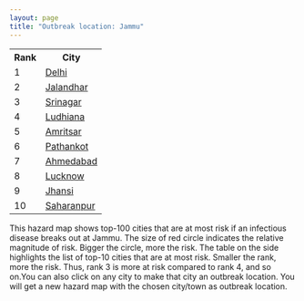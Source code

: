 ```yaml
---
layout: page
title: "Outbreak location: Jammu"
---
```

<div class="flex-container">
<div class="flex-item-left" id="mapid">
<script src="https://buda-magenta.github.io/hazard_map/load_map.js"></script>

<script>
var marker_outbreak = L.marker([32.718561, 74.858092],{"autoPan": true}).addTo(map); marker_outbreak.bindTooltip("Jammu").openTooltip();

var circle_1 = L.circle([28.651718, 77.221939], {"pane": "markerPane", "color": "red", "fill": true, "fillOpacity": 0.2, "fillRule": "evenodd", "lineCap": "round", "lineJoin": "round", "opacity": 1.0, "radius": 107248, "stroke": true, "weight": 3}).addTo(map);
circle_1.bindTooltip("Delhi<br>rank: 1<br>hazard index: 0.107248")
circle_1.bindPopup('<a href="https://buda-magenta.github.io/hazard_map/Delhi">Delhi</a>')

var circle_2 = L.circle([31.292011, 75.568058], {"pane": "markerPane", "color": "red", "fill": true, "fillOpacity": 0.2, "fillRule": "evenodd", "lineCap": "round", "lineJoin": "round", "opacity": 1.0, "radius": 34776, "stroke": true, "weight": 3}).addTo(map);
circle_2.bindTooltip("Jalandhar<br>rank: 2<br>hazard index: 0.034776")
circle_2.bindPopup('<a href="https://buda-magenta.github.io/hazard_map/Jalandhar">Jalandhar</a>')

var circle_3 = L.circle([34.074744, 74.820444], {"pane": "markerPane", "color": "red", "fill": true, "fillOpacity": 0.2, "fillRule": "evenodd", "lineCap": "round", "lineJoin": "round", "opacity": 1.0, "radius": 34294, "stroke": true, "weight": 3}).addTo(map);
circle_3.bindTooltip("Srinagar<br>rank: 3<br>hazard index: 0.034295")
circle_3.bindPopup('<a href="https://buda-magenta.github.io/hazard_map/Srinagar">Srinagar</a>')

var circle_4 = L.circle([30.909016, 75.851601], {"pane": "markerPane", "color": "red", "fill": true, "fillOpacity": 0.2, "fillRule": "evenodd", "lineCap": "round", "lineJoin": "round", "opacity": 1.0, "radius": 30498, "stroke": true, "weight": 3}).addTo(map);
circle_4.bindTooltip("Ludhiana<br>rank: 4<br>hazard index: 0.030499")
circle_4.bindPopup('<a href="https://buda-magenta.github.io/hazard_map/Ludhiana">Ludhiana</a>')

var circle_5 = L.circle([31.634308, 74.873679], {"pane": "markerPane", "color": "red", "fill": true, "fillOpacity": 0.2, "fillRule": "evenodd", "lineCap": "round", "lineJoin": "round", "opacity": 1.0, "radius": 25561, "stroke": true, "weight": 3}).addTo(map);
circle_5.bindTooltip("Amritsar<br>rank: 5<br>hazard index: 0.025561")
circle_5.bindPopup('<a href="https://buda-magenta.github.io/hazard_map/Amritsar">Amritsar</a>')

var circle_6 = L.circle([32.301710, 75.658642], {"pane": "markerPane", "color": "red", "fill": true, "fillOpacity": 0.2, "fillRule": "evenodd", "lineCap": "round", "lineJoin": "round", "opacity": 1.0, "radius": 15220, "stroke": true, "weight": 3}).addTo(map);
circle_6.bindTooltip("Pathankot<br>rank: 6<br>hazard index: 0.015221")
circle_6.bindPopup('<a href="https://buda-magenta.github.io/hazard_map/Pathankot">Pathankot</a>')

var circle_7 = L.circle([23.021624, 72.579707], {"pane": "markerPane", "color": "red", "fill": true, "fillOpacity": 0.2, "fillRule": "evenodd", "lineCap": "round", "lineJoin": "round", "opacity": 1.0, "radius": 10831, "stroke": true, "weight": 3}).addTo(map);
circle_7.bindTooltip("Ahmedabad<br>rank: 7<br>hazard index: 0.010832")
circle_7.bindPopup('<a href="https://buda-magenta.github.io/hazard_map/Ahmedabad">Ahmedabad</a>')

var circle_8 = L.circle([26.838100, 80.934600], {"pane": "markerPane", "color": "red", "fill": true, "fillOpacity": 0.2, "fillRule": "evenodd", "lineCap": "round", "lineJoin": "round", "opacity": 1.0, "radius": 9696, "stroke": true, "weight": 3}).addTo(map);
circle_8.bindTooltip("Lucknow<br>rank: 8<br>hazard index: 0.009696")
circle_8.bindPopup('<a href="https://buda-magenta.github.io/hazard_map/Lucknow">Lucknow</a>')

var circle_9 = L.circle([25.531031, 78.652689], {"pane": "markerPane", "color": "red", "fill": true, "fillOpacity": 0.2, "fillRule": "evenodd", "lineCap": "round", "lineJoin": "round", "opacity": 1.0, "radius": 7533, "stroke": true, "weight": 3}).addTo(map);
circle_9.bindTooltip("Jhansi<br>rank: 9<br>hazard index: 0.007534")
circle_9.bindPopup('<a href="https://buda-magenta.github.io/hazard_map/Jhansi">Jhansi</a>')

var circle_10 = L.circle([29.988077, 77.508130], {"pane": "markerPane", "color": "red", "fill": true, "fillOpacity": 0.2, "fillRule": "evenodd", "lineCap": "round", "lineJoin": "round", "opacity": 1.0, "radius": 6601, "stroke": true, "weight": 3}).addTo(map);
circle_10.bindTooltip("Saharanpur<br>rank: 10<br>hazard index: 0.006601")
circle_10.bindPopup('<a href="https://buda-magenta.github.io/hazard_map/Saharanpur">Saharanpur</a>')

var circle_11 = L.circle([19.075990, 72.877393], {"pane": "markerPane", "color": "red", "fill": true, "fillOpacity": 0.2, "fillRule": "evenodd", "lineCap": "round", "lineJoin": "round", "opacity": 1.0, "radius": 5399, "stroke": true, "weight": 3}).addTo(map);
circle_11.bindTooltip("Mumbai<br>rank: 11<br>hazard index: 0.005399")
circle_11.bindPopup('<a href="https://buda-magenta.github.io/hazard_map/Mumbai">Mumbai</a>')

var circle_12 = L.circle([26.296772, 73.035143], {"pane": "markerPane", "color": "red", "fill": true, "fillOpacity": 0.2, "fillRule": "evenodd", "lineCap": "round", "lineJoin": "round", "opacity": 1.0, "radius": 4578, "stroke": true, "weight": 3}).addTo(map);
circle_12.bindTooltip("Jodhpur<br>rank: 12<br>hazard index: 0.004579")
circle_12.bindPopup('<a href="https://buda-magenta.github.io/hazard_map/Jodhpur">Jodhpur</a>')

var circle_13 = L.circle([22.541418, 88.357691], {"pane": "markerPane", "color": "red", "fill": true, "fillOpacity": 0.2, "fillRule": "evenodd", "lineCap": "round", "lineJoin": "round", "opacity": 1.0, "radius": 4468, "stroke": true, "weight": 3}).addTo(map);
circle_13.bindTooltip("Kolkata<br>rank: 13<br>hazard index: 0.004469")
circle_13.bindPopup('<a href="https://buda-magenta.github.io/hazard_map/Kolkata">Kolkata</a>')

var circle_14 = L.circle([26.460914, 80.321759], {"pane": "markerPane", "color": "red", "fill": true, "fillOpacity": 0.2, "fillRule": "evenodd", "lineCap": "round", "lineJoin": "round", "opacity": 1.0, "radius": 3927, "stroke": true, "weight": 3}).addTo(map);
circle_14.bindTooltip("Kanpur<br>rank: 14<br>hazard index: 0.003927")
circle_14.bindPopup('<a href="https://buda-magenta.github.io/hazard_map/Kanpur">Kanpur</a>')

var circle_15 = L.circle([28.863842, 78.805778], {"pane": "markerPane", "color": "red", "fill": true, "fillOpacity": 0.2, "fillRule": "evenodd", "lineCap": "round", "lineJoin": "round", "opacity": 1.0, "radius": 3607, "stroke": true, "weight": 3}).addTo(map);
circle_15.bindTooltip("Moradabad<br>rank: 15<br>hazard index: 0.003608")
circle_15.bindPopup('<a href="https://buda-magenta.github.io/hazard_map/Moradabad">Moradabad</a>')

var circle_16 = L.circle([31.608574, 75.846442], {"pane": "markerPane", "color": "red", "fill": true, "fillOpacity": 0.2, "fillRule": "evenodd", "lineCap": "round", "lineJoin": "round", "opacity": 1.0, "radius": 3414, "stroke": true, "weight": 3}).addTo(map);
circle_16.bindTooltip("Hoshiarpur<br>rank: 16<br>hazard index: 0.003415")
circle_16.bindPopup('<a href="https://buda-magenta.github.io/hazard_map/Hoshiarpur">Hoshiarpur</a>')

var circle_17 = L.circle([28.015929, 73.317137], {"pane": "markerPane", "color": "red", "fill": true, "fillOpacity": 0.2, "fillRule": "evenodd", "lineCap": "round", "lineJoin": "round", "opacity": 1.0, "radius": 2697, "stroke": true, "weight": 3}).addTo(map);
circle_17.bindTooltip("Bikaner<br>rank: 17<br>hazard index: 0.002698")
circle_17.bindPopup('<a href="https://buda-magenta.github.io/hazard_map/Bikaner">Bikaner</a>')

var circle_18 = L.circle([25.335649, 83.007629], {"pane": "markerPane", "color": "red", "fill": true, "fillOpacity": 0.2, "fillRule": "evenodd", "lineCap": "round", "lineJoin": "round", "opacity": 1.0, "radius": 2672, "stroke": true, "weight": 3}).addTo(map);
circle_18.bindTooltip("Varanasi<br>rank: 18<br>hazard index: 0.002673")
circle_18.bindPopup('<a href="https://buda-magenta.github.io/hazard_map/Varanasi">Varanasi</a>')

var circle_19 = L.circle([26.915458, 75.818982], {"pane": "markerPane", "color": "red", "fill": true, "fillOpacity": 0.2, "fillRule": "evenodd", "lineCap": "round", "lineJoin": "round", "opacity": 1.0, "radius": 2566, "stroke": true, "weight": 3}).addTo(map);
circle_19.bindTooltip("Jaipur<br>rank: 19<br>hazard index: 0.002566")
circle_19.bindPopup('<a href="https://buda-magenta.github.io/hazard_map/Jaipur">Jaipur</a>')

var circle_20 = L.circle([28.457876, 79.405571], {"pane": "markerPane", "color": "red", "fill": true, "fillOpacity": 0.2, "fillRule": "evenodd", "lineCap": "round", "lineJoin": "round", "opacity": 1.0, "radius": 2286, "stroke": true, "weight": 3}).addTo(map);
circle_20.bindTooltip("Bareilly<br>rank: 20<br>hazard index: 0.002286")
circle_20.bindPopup('<a href="https://buda-magenta.github.io/hazard_map/Bareilly">Bareilly</a>')

var circle_21 = L.circle([31.819302, 75.199994], {"pane": "markerPane", "color": "red", "fill": true, "fillOpacity": 0.2, "fillRule": "evenodd", "lineCap": "round", "lineJoin": "round", "opacity": 1.0, "radius": 2169, "stroke": true, "weight": 3}).addTo(map);
circle_21.bindTooltip("Batala<br>rank: 21<br>hazard index: 0.002169")
circle_21.bindPopup('<a href="https://buda-magenta.github.io/hazard_map/Batala">Batala</a>')

var circle_22 = L.circle([30.179115, 75.047102], {"pane": "markerPane", "color": "red", "fill": true, "fillOpacity": 0.2, "fillRule": "evenodd", "lineCap": "round", "lineJoin": "round", "opacity": 1.0, "radius": 2146, "stroke": true, "weight": 3}).addTo(map);
circle_22.bindTooltip("Bathinda<br>rank: 22<br>hazard index: 0.002146")
circle_22.bindPopup('<a href="https://buda-magenta.github.io/hazard_map/Bathinda">Bathinda</a>')

var circle_23 = L.circle([27.175255, 78.009816], {"pane": "markerPane", "color": "red", "fill": true, "fillOpacity": 0.2, "fillRule": "evenodd", "lineCap": "round", "lineJoin": "round", "opacity": 1.0, "radius": 1891, "stroke": true, "weight": 3}).addTo(map);
circle_23.bindTooltip("Agra<br>rank: 23<br>hazard index: 0.001891")
circle_23.bindPopup('<a href="https://buda-magenta.github.io/hazard_map/Agra">Agra</a>')

var circle_24 = L.circle([23.258486, 77.401989], {"pane": "markerPane", "color": "red", "fill": true, "fillOpacity": 0.2, "fillRule": "evenodd", "lineCap": "round", "lineJoin": "round", "opacity": 1.0, "radius": 1851, "stroke": true, "weight": 3}).addTo(map);
circle_24.bindTooltip("Bhopal<br>rank: 24<br>hazard index: 0.001852")
circle_24.bindPopup('<a href="https://buda-magenta.github.io/hazard_map/Bhopal">Bhopal</a>')

var circle_25 = L.circle([29.000653, 77.768229], {"pane": "markerPane", "color": "red", "fill": true, "fillOpacity": 0.2, "fillRule": "evenodd", "lineCap": "round", "lineJoin": "round", "opacity": 1.0, "radius": 1726, "stroke": true, "weight": 3}).addTo(map);
circle_25.bindTooltip("Meerut<br>rank: 25<br>hazard index: 0.001727")
circle_25.bindPopup('<a href="https://buda-magenta.github.io/hazard_map/Meerut">Meerut</a>')

var circle_26 = L.circle([28.402979, 77.310384], {"pane": "markerPane", "color": "red", "fill": true, "fillOpacity": 0.2, "fillRule": "evenodd", "lineCap": "round", "lineJoin": "round", "opacity": 1.0, "radius": 1671, "stroke": true, "weight": 3}).addTo(map);
circle_26.bindTooltip("Faridabad<br>rank: 26<br>hazard index: 0.001671")
circle_26.bindPopup('<a href="https://buda-magenta.github.io/hazard_map/Faridabad">Faridabad</a>')

var circle_27 = L.circle([30.384367, 76.770421], {"pane": "markerPane", "color": "red", "fill": true, "fillOpacity": 0.2, "fillRule": "evenodd", "lineCap": "round", "lineJoin": "round", "opacity": 1.0, "radius": 1554, "stroke": true, "weight": 3}).addTo(map);
circle_27.bindTooltip("Ambala<br>rank: 27<br>hazard index: 0.001554")
circle_27.bindPopup('<a href="https://buda-magenta.github.io/hazard_map/Ambala">Ambala</a>')

var circle_28 = L.circle([28.428262, 77.002700], {"pane": "markerPane", "color": "red", "fill": true, "fillOpacity": 0.2, "fillRule": "evenodd", "lineCap": "round", "lineJoin": "round", "opacity": 1.0, "radius": 1516, "stroke": true, "weight": 3}).addTo(map);
circle_28.bindTooltip("Gurgaon<br>rank: 28<br>hazard index: 0.001516")
circle_28.bindPopup('<a href="https://buda-magenta.github.io/hazard_map/Gurgaon">Gurgaon</a>')

var circle_29 = L.circle([31.385241, 75.305523], {"pane": "markerPane", "color": "red", "fill": true, "fillOpacity": 0.2, "fillRule": "evenodd", "lineCap": "round", "lineJoin": "round", "opacity": 1.0, "radius": 1331, "stroke": true, "weight": 3}).addTo(map);
circle_29.bindTooltip("Kapurthala<br>rank: 29<br>hazard index: 0.001331")
circle_29.bindPopup('<a href="https://buda-magenta.github.io/hazard_map/Kapurthala">Kapurthala</a>')

var circle_30 = L.circle([26.203725, 78.157363], {"pane": "markerPane", "color": "red", "fill": true, "fillOpacity": 0.2, "fillRule": "evenodd", "lineCap": "round", "lineJoin": "round", "opacity": 1.0, "radius": 1265, "stroke": true, "weight": 3}).addTo(map);
circle_30.bindTooltip("Gwalior<br>rank: 30<br>hazard index: 0.001265")
circle_30.bindPopup('<a href="https://buda-magenta.github.io/hazard_map/Gwalior">Gwalior</a>')

var circle_31 = L.circle([18.521428, 73.854454], {"pane": "markerPane", "color": "red", "fill": true, "fillOpacity": 0.2, "fillRule": "evenodd", "lineCap": "round", "lineJoin": "round", "opacity": 1.0, "radius": 1260, "stroke": true, "weight": 3}).addTo(map);
circle_31.bindTooltip("Pune<br>rank: 31<br>hazard index: 0.001260")
circle_31.bindPopup('<a href="https://buda-magenta.github.io/hazard_map/Pune">Pune</a>')

var circle_32 = L.circle([25.438130, 81.833800], {"pane": "markerPane", "color": "red", "fill": true, "fillOpacity": 0.2, "fillRule": "evenodd", "lineCap": "round", "lineJoin": "round", "opacity": 1.0, "radius": 1254, "stroke": true, "weight": 3}).addTo(map);
circle_32.bindTooltip("Allahabad<br>rank: 32<br>hazard index: 0.001255")
circle_32.bindPopup('<a href="https://buda-magenta.github.io/hazard_map/Allahabad">Allahabad</a>')

var circle_33 = L.circle([30.733442, 76.779714], {"pane": "markerPane", "color": "red", "fill": true, "fillOpacity": 0.2, "fillRule": "evenodd", "lineCap": "round", "lineJoin": "round", "opacity": 1.0, "radius": 1128, "stroke": true, "weight": 3}).addTo(map);
circle_33.bindTooltip("Chandigarh<br>rank: 33<br>hazard index: 0.001128")
circle_33.bindPopup('<a href="https://buda-magenta.github.io/hazard_map/Chandigarh">Chandigarh</a>')

var circle_34 = L.circle([28.901090, 76.580193], {"pane": "markerPane", "color": "red", "fill": true, "fillOpacity": 0.2, "fillRule": "evenodd", "lineCap": "round", "lineJoin": "round", "opacity": 1.0, "radius": 1103, "stroke": true, "weight": 3}).addTo(map);
circle_34.bindTooltip("Rohtak<br>rank: 34<br>hazard index: 0.001104")
circle_34.bindPopup('<a href="https://buda-magenta.github.io/hazard_map/Rohtak">Rohtak</a>')

var circle_35 = L.circle([29.391275, 76.977167], {"pane": "markerPane", "color": "red", "fill": true, "fillOpacity": 0.2, "fillRule": "evenodd", "lineCap": "round", "lineJoin": "round", "opacity": 1.0, "radius": 1078, "stroke": true, "weight": 3}).addTo(map);
circle_35.bindTooltip("Panipat<br>rank: 35<br>hazard index: 0.001078")
circle_35.bindPopup('<a href="https://buda-magenta.github.io/hazard_map/Panipat">Panipat</a>')

var circle_36 = L.circle([27.876990, 78.137290], {"pane": "markerPane", "color": "red", "fill": true, "fillOpacity": 0.2, "fillRule": "evenodd", "lineCap": "round", "lineJoin": "round", "opacity": 1.0, "radius": 980, "stroke": true, "weight": 3}).addTo(map);
circle_36.bindTooltip("Aligarh<br>rank: 36<br>hazard index: 0.000980")
circle_36.bindPopup('<a href="https://buda-magenta.github.io/hazard_map/Aligarh">Aligarh</a>')

var circle_37 = L.circle([12.979120, 77.591300], {"pane": "markerPane", "color": "red", "fill": true, "fillOpacity": 0.2, "fillRule": "evenodd", "lineCap": "round", "lineJoin": "round", "opacity": 1.0, "radius": 968, "stroke": true, "weight": 3}).addTo(map);
circle_37.bindTooltip("Bangalore<br>rank: 37<br>hazard index: 0.000969")
circle_37.bindPopup('<a href="https://buda-magenta.github.io/hazard_map/Bangalore">Bangalore</a>')

var circle_38 = L.circle([21.170200, 72.831100], {"pane": "markerPane", "color": "red", "fill": true, "fillOpacity": 0.2, "fillRule": "evenodd", "lineCap": "round", "lineJoin": "round", "opacity": 1.0, "radius": 914, "stroke": true, "weight": 3}).addTo(map);
circle_38.bindTooltip("Surat<br>rank: 38<br>hazard index: 0.000915")
circle_38.bindPopup('<a href="https://buda-magenta.github.io/hazard_map/Surat">Surat</a>')

var circle_39 = L.circle([29.938447, 78.145298], {"pane": "markerPane", "color": "red", "fill": true, "fillOpacity": 0.2, "fillRule": "evenodd", "lineCap": "round", "lineJoin": "round", "opacity": 1.0, "radius": 903, "stroke": true, "weight": 3}).addTo(map);
circle_39.bindTooltip("Haridwar<br>rank: 39<br>hazard index: 0.000904")
circle_39.bindPopup('<a href="https://buda-magenta.github.io/hazard_map/Haridwar">Haridwar</a>')

var circle_40 = L.circle([22.720362, 75.868200], {"pane": "markerPane", "color": "red", "fill": true, "fillOpacity": 0.2, "fillRule": "evenodd", "lineCap": "round", "lineJoin": "round", "opacity": 1.0, "radius": 889, "stroke": true, "weight": 3}).addTo(map);
circle_40.bindTooltip("Indore<br>rank: 40<br>hazard index: 0.000890")
circle_40.bindPopup('<a href="https://buda-magenta.github.io/hazard_map/Indore">Indore</a>')

var circle_41 = L.circle([25.609324, 85.123525], {"pane": "markerPane", "color": "red", "fill": true, "fillOpacity": 0.2, "fillRule": "evenodd", "lineCap": "round", "lineJoin": "round", "opacity": 1.0, "radius": 888, "stroke": true, "weight": 3}).addTo(map);
circle_41.bindTooltip("Patna<br>rank: 41<br>hazard index: 0.000888")
circle_41.bindPopup('<a href="https://buda-magenta.github.io/hazard_map/Patna">Patna</a>')

var circle_42 = L.circle([23.795281, 86.430964], {"pane": "markerPane", "color": "red", "fill": true, "fillOpacity": 0.2, "fillRule": "evenodd", "lineCap": "round", "lineJoin": "round", "opacity": 1.0, "radius": 887, "stroke": true, "weight": 3}).addTo(map);
circle_42.bindTooltip("Dhanbad<br>rank: 42<br>hazard index: 0.000888")
circle_42.bindPopup('<a href="https://buda-magenta.github.io/hazard_map/Dhanbad">Dhanbad</a>')

var circle_43 = L.circle([27.912633, 79.746563], {"pane": "markerPane", "color": "red", "fill": true, "fillOpacity": 0.2, "fillRule": "evenodd", "lineCap": "round", "lineJoin": "round", "opacity": 1.0, "radius": 856, "stroke": true, "weight": 3}).addTo(map);
circle_43.bindTooltip("Shahjahanpur<br>rank: 43<br>hazard index: 0.000856")
circle_43.bindPopup('<a href="https://buda-magenta.github.io/hazard_map/Shahjahanpur">Shahjahanpur</a>')

var circle_44 = L.circle([30.211200, 77.286390], {"pane": "markerPane", "color": "red", "fill": true, "fillOpacity": 0.2, "fillRule": "evenodd", "lineCap": "round", "lineJoin": "round", "opacity": 1.0, "radius": 815, "stroke": true, "weight": 3}).addTo(map);
circle_44.bindTooltip("Yamunanagar<br>rank: 44<br>hazard index: 0.000816")
circle_44.bindPopup('<a href="https://buda-magenta.github.io/hazard_map/Yamunanagar">Yamunanagar</a>')

var circle_45 = L.circle([30.885100, 74.660141], {"pane": "markerPane", "color": "red", "fill": true, "fillOpacity": 0.2, "fillRule": "evenodd", "lineCap": "round", "lineJoin": "round", "opacity": 1.0, "radius": 796, "stroke": true, "weight": 3}).addTo(map);
circle_45.bindTooltip("Firozpur<br>rank: 45<br>hazard index: 0.000797")
circle_45.bindPopup('<a href="https://buda-magenta.github.io/hazard_map/Firozpur">Firozpur</a>')

var circle_46 = L.circle([30.783987, 75.160574], {"pane": "markerPane", "color": "red", "fill": true, "fillOpacity": 0.2, "fillRule": "evenodd", "lineCap": "round", "lineJoin": "round", "opacity": 1.0, "radius": 786, "stroke": true, "weight": 3}).addTo(map);
circle_46.bindTooltip("Moga<br>rank: 46<br>hazard index: 0.000786")
circle_46.bindPopup('<a href="https://buda-magenta.github.io/hazard_map/Moga">Moga</a>')

var circle_47 = L.circle([29.680327, 76.989625], {"pane": "markerPane", "color": "red", "fill": true, "fillOpacity": 0.2, "fillRule": "evenodd", "lineCap": "round", "lineJoin": "round", "opacity": 1.0, "radius": 747, "stroke": true, "weight": 3}).addTo(map);
circle_47.bindTooltip("Karnal<br>rank: 47<br>hazard index: 0.000747")
circle_47.bindPopup('<a href="https://buda-magenta.github.io/hazard_map/Karnal">Karnal</a>')

var circle_48 = L.circle([21.149813, 79.082056], {"pane": "markerPane", "color": "red", "fill": true, "fillOpacity": 0.2, "fillRule": "evenodd", "lineCap": "round", "lineJoin": "round", "opacity": 1.0, "radius": 739, "stroke": true, "weight": 3}).addTo(map);
circle_48.bindTooltip("Nagpur<br>rank: 48<br>hazard index: 0.000740")
circle_48.bindPopup('<a href="https://buda-magenta.github.io/hazard_map/Nagpur">Nagpur</a>')

var circle_49 = L.circle([17.388786, 78.461065], {"pane": "markerPane", "color": "red", "fill": true, "fillOpacity": 0.2, "fillRule": "evenodd", "lineCap": "round", "lineJoin": "round", "opacity": 1.0, "radius": 718, "stroke": true, "weight": 3}).addTo(map);
circle_49.bindTooltip("Hyderabad<br>rank: 49<br>hazard index: 0.000719")
circle_49.bindPopup('<a href="https://buda-magenta.github.io/hazard_map/Hyderabad">Hyderabad</a>')

var circle_50 = L.circle([26.671329, 83.364583], {"pane": "markerPane", "color": "red", "fill": true, "fillOpacity": 0.2, "fillRule": "evenodd", "lineCap": "round", "lineJoin": "round", "opacity": 1.0, "radius": 697, "stroke": true, "weight": 3}).addTo(map);
circle_50.bindTooltip("Gorakhpur<br>rank: 50<br>hazard index: 0.000697")
circle_50.bindPopup('<a href="https://buda-magenta.github.io/hazard_map/Gorakhpur">Gorakhpur</a>')

var circle_51 = L.circle([13.083694, 80.270186], {"pane": "markerPane", "color": "red", "fill": true, "fillOpacity": 0.2, "fillRule": "evenodd", "lineCap": "round", "lineJoin": "round", "opacity": 1.0, "radius": 679, "stroke": true, "weight": 3}).addTo(map);
circle_51.bindTooltip("Chennai<br>rank: 51<br>hazard index: 0.000680")
circle_51.bindPopup('<a href="https://buda-magenta.github.io/hazard_map/Chennai">Chennai</a>')

var circle_52 = L.circle([25.196826, 76.000893], {"pane": "markerPane", "color": "red", "fill": true, "fillOpacity": 0.2, "fillRule": "evenodd", "lineCap": "round", "lineJoin": "round", "opacity": 1.0, "radius": 667, "stroke": true, "weight": 3}).addTo(map);
circle_52.bindTooltip("Kota<br>rank: 52<br>hazard index: 0.000668")
circle_52.bindPopup('<a href="https://buda-magenta.github.io/hazard_map/Kota">Kota</a>')

var circle_53 = L.circle([29.367200, 74.298364], {"pane": "markerPane", "color": "red", "fill": true, "fillOpacity": 0.2, "fillRule": "evenodd", "lineCap": "round", "lineJoin": "round", "opacity": 1.0, "radius": 659, "stroke": true, "weight": 3}).addTo(map);
circle_53.bindTooltip("Hanumangarh<br>rank: 53<br>hazard index: 0.000659")
circle_53.bindPopup('<a href="https://buda-magenta.github.io/hazard_map/Hanumangarh">Hanumangarh</a>')

var circle_54 = L.circle([29.003314, 77.016732], {"pane": "markerPane", "color": "red", "fill": true, "fillOpacity": 0.2, "fillRule": "evenodd", "lineCap": "round", "lineJoin": "round", "opacity": 1.0, "radius": 616, "stroke": true, "weight": 3}).addTo(map);
circle_54.bindTooltip("Sonipat<br>rank: 54<br>hazard index: 0.000616")
circle_54.bindPopup('<a href="https://buda-magenta.github.io/hazard_map/Sonipat">Sonipat</a>')

var circle_55 = L.circle([28.733400, 77.298600], {"pane": "markerPane", "color": "red", "fill": true, "fillOpacity": 0.2, "fillRule": "evenodd", "lineCap": "round", "lineJoin": "round", "opacity": 1.0, "radius": 612, "stroke": true, "weight": 3}).addTo(map);
circle_55.bindTooltip("Loni<br>rank: 55<br>hazard index: 0.000612")
circle_55.bindPopup('<a href="https://buda-magenta.github.io/hazard_map/Loni">Loni</a>')

var circle_56 = L.circle([29.869350, 77.890212], {"pane": "markerPane", "color": "red", "fill": true, "fillOpacity": 0.2, "fillRule": "evenodd", "lineCap": "round", "lineJoin": "round", "opacity": 1.0, "radius": 569, "stroke": true, "weight": 3}).addTo(map);
circle_56.bindTooltip("Roorkee<br>rank: 56<br>hazard index: 0.000569")
circle_56.bindPopup('<a href="https://buda-magenta.github.io/hazard_map/Roorkee">Roorkee</a>')

var circle_57 = L.circle([27.633333, 77.583333], {"pane": "markerPane", "color": "red", "fill": true, "fillOpacity": 0.2, "fillRule": "evenodd", "lineCap": "round", "lineJoin": "round", "opacity": 1.0, "radius": 560, "stroke": true, "weight": 3}).addTo(map);
circle_57.bindTooltip("Mathura<br>rank: 57<br>hazard index: 0.000560")
circle_57.bindPopup('<a href="https://buda-magenta.github.io/hazard_map/Mathura">Mathura</a>')

var circle_58 = L.circle([23.687130, 86.974659], {"pane": "markerPane", "color": "red", "fill": true, "fillOpacity": 0.2, "fillRule": "evenodd", "lineCap": "round", "lineJoin": "round", "opacity": 1.0, "radius": 557, "stroke": true, "weight": 3}).addTo(map);
circle_58.bindTooltip("Asansol<br>rank: 58<br>hazard index: 0.000557")
circle_58.bindPopup('<a href="https://buda-magenta.github.io/hazard_map/Asansol">Asansol</a>')

var circle_59 = L.circle([29.448006, 77.740685], {"pane": "markerPane", "color": "red", "fill": true, "fillOpacity": 0.2, "fillRule": "evenodd", "lineCap": "round", "lineJoin": "round", "opacity": 1.0, "radius": 517, "stroke": true, "weight": 3}).addTo(map);
circle_59.bindTooltip("Muzaffarnagar<br>rank: 59<br>hazard index: 0.000518")
circle_59.bindPopup('<a href="https://buda-magenta.github.io/hazard_map/Muzaffarnagar">Muzaffarnagar</a>')

var circle_60 = L.circle([28.660965, 76.834676], {"pane": "markerPane", "color": "red", "fill": true, "fillOpacity": 0.2, "fillRule": "evenodd", "lineCap": "round", "lineJoin": "round", "opacity": 1.0, "radius": 486, "stroke": true, "weight": 3}).addTo(map);
circle_60.bindTooltip("Bahadurgarh<br>rank: 60<br>hazard index: 0.000486")
circle_60.bindPopup('<a href="https://buda-magenta.github.io/hazard_map/Bahadurgarh">Bahadurgarh</a>')

var circle_61 = L.circle([22.297314, 73.194257], {"pane": "markerPane", "color": "red", "fill": true, "fillOpacity": 0.2, "fillRule": "evenodd", "lineCap": "round", "lineJoin": "round", "opacity": 1.0, "radius": 431, "stroke": true, "weight": 3}).addTo(map);
circle_61.bindTooltip("Vadodara<br>rank: 61<br>hazard index: 0.000431")
circle_61.bindPopup('<a href="https://buda-magenta.github.io/hazard_map/Vadodara">Vadodara</a>')

var circle_62 = L.circle([27.060786, 74.176675], {"pane": "markerPane", "color": "red", "fill": true, "fillOpacity": 0.2, "fillRule": "evenodd", "lineCap": "round", "lineJoin": "round", "opacity": 1.0, "radius": 419, "stroke": true, "weight": 3}).addTo(map);
circle_62.bindTooltip("Nagaur<br>rank: 62<br>hazard index: 0.000419")
circle_62.bindPopup('<a href="https://buda-magenta.github.io/hazard_map/Nagaur">Nagaur</a>')

var circle_63 = L.circle([22.305199, 70.802834], {"pane": "markerPane", "color": "red", "fill": true, "fillOpacity": 0.2, "fillRule": "evenodd", "lineCap": "round", "lineJoin": "round", "opacity": 1.0, "radius": 415, "stroke": true, "weight": 3}).addTo(map);
circle_63.bindTooltip("Rajkot<br>rank: 63<br>hazard index: 0.000416")
circle_63.bindPopup('<a href="https://buda-magenta.github.io/hazard_map/Rajkot">Rajkot</a>')

var circle_64 = L.circle([28.753900, 77.399900], {"pane": "markerPane", "color": "red", "fill": true, "fillOpacity": 0.2, "fillRule": "evenodd", "lineCap": "round", "lineJoin": "round", "opacity": 1.0, "radius": 411, "stroke": true, "weight": 3}).addTo(map);
circle_64.bindTooltip("Khora<br>rank: 64<br>hazard index: 0.000412")
circle_64.bindPopup('<a href="https://buda-magenta.github.io/hazard_map/Khora">Khora</a>')

var circle_65 = L.circle([23.535048, 87.338043], {"pane": "markerPane", "color": "red", "fill": true, "fillOpacity": 0.2, "fillRule": "evenodd", "lineCap": "round", "lineJoin": "round", "opacity": 1.0, "radius": 385, "stroke": true, "weight": 3}).addTo(map);
circle_65.bindTooltip("Durgapur<br>rank: 65<br>hazard index: 0.000386")
circle_65.bindPopup('<a href="https://buda-magenta.github.io/hazard_map/Durgapur">Durgapur</a>')

var circle_66 = L.circle([25.795593, 82.488341], {"pane": "markerPane", "color": "red", "fill": true, "fillOpacity": 0.2, "fillRule": "evenodd", "lineCap": "round", "lineJoin": "round", "opacity": 1.0, "radius": 362, "stroke": true, "weight": 3}).addTo(map);
circle_66.bindTooltip("Jaunpur<br>rank: 66<br>hazard index: 0.000363")
circle_66.bindPopup('<a href="https://buda-magenta.github.io/hazard_map/Jaunpur">Jaunpur</a>')

var circle_67 = L.circle([24.796436, 85.007956], {"pane": "markerPane", "color": "red", "fill": true, "fillOpacity": 0.2, "fillRule": "evenodd", "lineCap": "round", "lineJoin": "round", "opacity": 1.0, "radius": 354, "stroke": true, "weight": 3}).addTo(map);
circle_67.bindTooltip("Gaya<br>rank: 67<br>hazard index: 0.000354")
circle_67.bindPopup('<a href="https://buda-magenta.github.io/hazard_map/Gaya">Gaya</a>')

var circle_68 = L.circle([29.301826, 76.338471], {"pane": "markerPane", "color": "red", "fill": true, "fillOpacity": 0.2, "fillRule": "evenodd", "lineCap": "round", "lineJoin": "round", "opacity": 1.0, "radius": 349, "stroke": true, "weight": 3}).addTo(map);
circle_68.bindTooltip("Jind<br>rank: 68<br>hazard index: 0.000350")
circle_68.bindPopup('<a href="https://buda-magenta.github.io/hazard_map/Jind">Jind</a>')

var circle_69 = L.circle([15.398403, 73.812918], {"pane": "markerPane", "color": "red", "fill": true, "fillOpacity": 0.2, "fillRule": "evenodd", "lineCap": "round", "lineJoin": "round", "opacity": 1.0, "radius": 344, "stroke": true, "weight": 3}).addTo(map);
circle_69.bindTooltip("Vasco Da Gama<br>rank: 69<br>hazard index: 0.000344")
circle_69.bindPopup('<a href="https://buda-magenta.github.io/hazard_map/Vasco_Da_Gama">Vasco Da Gama</a>')

var circle_70 = L.circle([22.801519, 86.202958], {"pane": "markerPane", "color": "red", "fill": true, "fillOpacity": 0.2, "fillRule": "evenodd", "lineCap": "round", "lineJoin": "round", "opacity": 1.0, "radius": 341, "stroke": true, "weight": 3}).addTo(map);
circle_70.bindTooltip("Jamshedpur<br>rank: 70<br>hazard index: 0.000341")
circle_70.bindPopup('<a href="https://buda-magenta.github.io/hazard_map/Jamshedpur">Jamshedpur</a>')

var circle_71 = L.circle([26.180598, 91.753943], {"pane": "markerPane", "color": "red", "fill": true, "fillOpacity": 0.2, "fillRule": "evenodd", "lineCap": "round", "lineJoin": "round", "opacity": 1.0, "radius": 337, "stroke": true, "weight": 3}).addTo(map);
circle_71.bindTooltip("Guwahati<br>rank: 71<br>hazard index: 0.000338")
circle_71.bindPopup('<a href="https://buda-magenta.github.io/hazard_map/Guwahati">Guwahati</a>')

var circle_72 = L.circle([30.533129, 75.880760], {"pane": "markerPane", "color": "red", "fill": true, "fillOpacity": 0.2, "fillRule": "evenodd", "lineCap": "round", "lineJoin": "round", "opacity": 1.0, "radius": 337, "stroke": true, "weight": 3}).addTo(map);
circle_72.bindTooltip("Malerkotla<br>rank: 72<br>hazard index: 0.000337")
circle_72.bindPopup('<a href="https://buda-magenta.github.io/hazard_map/Malerkotla">Malerkotla</a>')

var circle_73 = L.circle([25.565691, 80.063489], {"pane": "markerPane", "color": "red", "fill": true, "fillOpacity": 0.2, "fillRule": "evenodd", "lineCap": "round", "lineJoin": "round", "opacity": 1.0, "radius": 332, "stroke": true, "weight": 3}).addTo(map);
circle_73.bindTooltip("Khanna<br>rank: 73<br>hazard index: 0.000332")
circle_73.bindPopup('<a href="https://buda-magenta.github.io/hazard_map/Khanna">Khanna</a>')

var circle_74 = L.circle([25.604091, 73.415609], {"pane": "markerPane", "color": "red", "fill": true, "fillOpacity": 0.2, "fillRule": "evenodd", "lineCap": "round", "lineJoin": "round", "opacity": 1.0, "radius": 331, "stroke": true, "weight": 3}).addTo(map);
circle_74.bindTooltip("Pali<br>rank: 74<br>hazard index: 0.000332")
circle_74.bindPopup('<a href="https://buda-magenta.github.io/hazard_map/Pali">Pali</a>')

var circle_75 = L.circle([23.666667, 72.500000], {"pane": "markerPane", "color": "red", "fill": true, "fillOpacity": 0.2, "fillRule": "evenodd", "lineCap": "round", "lineJoin": "round", "opacity": 1.0, "radius": 327, "stroke": true, "weight": 3}).addTo(map);
circle_75.bindTooltip("Mahesana<br>rank: 75<br>hazard index: 0.000328")
circle_75.bindPopup('<a href="https://buda-magenta.github.io/hazard_map/Mahesana">Mahesana</a>')

var circle_76 = L.circle([27.177366, 78.389912], {"pane": "markerPane", "color": "red", "fill": true, "fillOpacity": 0.2, "fillRule": "evenodd", "lineCap": "round", "lineJoin": "round", "opacity": 1.0, "radius": 327, "stroke": true, "weight": 3}).addTo(map);
circle_76.bindTooltip("Firozabad<br>rank: 76<br>hazard index: 0.000327")
circle_76.bindPopup('<a href="https://buda-magenta.github.io/hazard_map/Firozabad">Firozabad</a>')

var circle_77 = L.circle([28.740613, 77.835426], {"pane": "markerPane", "color": "red", "fill": true, "fillOpacity": 0.2, "fillRule": "evenodd", "lineCap": "round", "lineJoin": "round", "opacity": 1.0, "radius": 315, "stroke": true, "weight": 3}).addTo(map);
circle_77.bindTooltip("Hapur<br>rank: 77<br>hazard index: 0.000315")
circle_77.bindPopup('<a href="https://buda-magenta.github.io/hazard_map/Hapur">Hapur</a>')

var circle_78 = L.circle([26.469100, 74.639000], {"pane": "markerPane", "color": "red", "fill": true, "fillOpacity": 0.2, "fillRule": "evenodd", "lineCap": "round", "lineJoin": "round", "opacity": 1.0, "radius": 312, "stroke": true, "weight": 3}).addTo(map);
circle_78.bindTooltip("Ajmer<br>rank: 78<br>hazard index: 0.000312")
circle_78.bindPopup('<a href="https://buda-magenta.github.io/hazard_map/Ajmer">Ajmer</a>')

var circle_79 = L.circle([30.129326, 77.245483], {"pane": "markerPane", "color": "red", "fill": true, "fillOpacity": 0.2, "fillRule": "evenodd", "lineCap": "round", "lineJoin": "round", "opacity": 1.0, "radius": 307, "stroke": true, "weight": 3}).addTo(map);
circle_79.bindTooltip("Jagadhri<br>rank: 79<br>hazard index: 0.000307")
circle_79.bindPopup('<a href="https://buda-magenta.github.io/hazard_map/Jagadhri">Jagadhri</a>')

var circle_80 = L.circle([28.570784, 77.327107], {"pane": "markerPane", "color": "red", "fill": true, "fillOpacity": 0.2, "fillRule": "evenodd", "lineCap": "round", "lineJoin": "round", "opacity": 1.0, "radius": 305, "stroke": true, "weight": 3}).addTo(map);
circle_80.bindTooltip("Noida<br>rank: 80<br>hazard index: 0.000305")
circle_80.bindPopup('<a href="https://buda-magenta.github.io/hazard_map/Noida">Noida</a>')

var circle_81 = L.circle([28.794068, 79.185930], {"pane": "markerPane", "color": "red", "fill": true, "fillOpacity": 0.2, "fillRule": "evenodd", "lineCap": "round", "lineJoin": "round", "opacity": 1.0, "radius": 304, "stroke": true, "weight": 3}).addTo(map);
circle_81.bindTooltip("Rampur<br>rank: 81<br>hazard index: 0.000304")
circle_81.bindPopup('<a href="https://buda-magenta.github.io/hazard_map/Rampur">Rampur</a>')

var circle_82 = L.circle([29.168807, 75.746110], {"pane": "markerPane", "color": "red", "fill": true, "fillOpacity": 0.2, "fillRule": "evenodd", "lineCap": "round", "lineJoin": "round", "opacity": 1.0, "radius": 302, "stroke": true, "weight": 3}).addTo(map);
circle_82.bindTooltip("Hisar<br>rank: 82<br>hazard index: 0.000302")
circle_82.bindPopup('<a href="https://buda-magenta.github.io/hazard_map/Hisar">Hisar</a>')

var circle_83 = L.circle([19.194329, 72.970178], {"pane": "markerPane", "color": "red", "fill": true, "fillOpacity": 0.2, "fillRule": "evenodd", "lineCap": "round", "lineJoin": "round", "opacity": 1.0, "radius": 301, "stroke": true, "weight": 3}).addTo(map);
circle_83.bindTooltip("Thane<br>rank: 83<br>hazard index: 0.000302")
circle_83.bindPopup('<a href="https://buda-magenta.github.io/hazard_map/Thane">Thane</a>')

var circle_84 = L.circle([26.718324, 79.090254], {"pane": "markerPane", "color": "red", "fill": true, "fillOpacity": 0.2, "fillRule": "evenodd", "lineCap": "round", "lineJoin": "round", "opacity": 1.0, "radius": 288, "stroke": true, "weight": 3}).addTo(map);
circle_84.bindTooltip("Etawah<br>rank: 84<br>hazard index: 0.000288")
circle_84.bindPopup('<a href="https://buda-magenta.github.io/hazard_map/Etawah">Etawah</a>')

var circle_85 = L.circle([26.716413, 88.430992], {"pane": "markerPane", "color": "red", "fill": true, "fillOpacity": 0.2, "fillRule": "evenodd", "lineCap": "round", "lineJoin": "round", "opacity": 1.0, "radius": 285, "stroke": true, "weight": 3}).addTo(map);
circle_85.bindTooltip("Siliguri<br>rank: 85<br>hazard index: 0.000285")
circle_85.bindPopup('<a href="https://buda-magenta.github.io/hazard_map/Siliguri">Siliguri</a>')

var circle_86 = L.circle([20.266777, 85.843559], {"pane": "markerPane", "color": "red", "fill": true, "fillOpacity": 0.2, "fillRule": "evenodd", "lineCap": "round", "lineJoin": "round", "opacity": 1.0, "radius": 273, "stroke": true, "weight": 3}).addTo(map);
circle_86.bindTooltip("Bhubaneswar<br>rank: 86<br>hazard index: 0.000273")
circle_86.bindPopup('<a href="https://buda-magenta.github.io/hazard_map/Bhubaneswar">Bhubaneswar</a>')

var circle_87 = L.circle([26.250000, 81.250000], {"pane": "markerPane", "color": "red", "fill": true, "fillOpacity": 0.2, "fillRule": "evenodd", "lineCap": "round", "lineJoin": "round", "opacity": 1.0, "radius": 270, "stroke": true, "weight": 3}).addTo(map);
circle_87.bindTooltip("Rae Bareli<br>rank: 87<br>hazard index: 0.000271")
circle_87.bindPopup('<a href="https://buda-magenta.github.io/hazard_map/Rae_Bareli">Rae Bareli</a>')

var circle_88 = L.circle([30.325565, 78.043681], {"pane": "markerPane", "color": "red", "fill": true, "fillOpacity": 0.2, "fillRule": "evenodd", "lineCap": "round", "lineJoin": "round", "opacity": 1.0, "radius": 270, "stroke": true, "weight": 3}).addTo(map);
circle_88.bindTooltip("Dehradun<br>rank: 88<br>hazard index: 0.000271")
circle_88.bindPopup('<a href="https://buda-magenta.github.io/hazard_map/Dehradun">Dehradun</a>')

var circle_89 = L.circle([16.508759, 80.618510], {"pane": "markerPane", "color": "red", "fill": true, "fillOpacity": 0.2, "fillRule": "evenodd", "lineCap": "round", "lineJoin": "round", "opacity": 1.0, "radius": 257, "stroke": true, "weight": 3}).addTo(map);
circle_89.bindTooltip("Vijayawada<br>rank: 89<br>hazard index: 0.000257")
circle_89.bindPopup('<a href="https://buda-magenta.github.io/hazard_map/Vijayawada">Vijayawada</a>')

var circle_90 = L.circle([23.370035, 85.325013], {"pane": "markerPane", "color": "red", "fill": true, "fillOpacity": 0.2, "fillRule": "evenodd", "lineCap": "round", "lineJoin": "round", "opacity": 1.0, "radius": 248, "stroke": true, "weight": 3}).addTo(map);
circle_90.bindTooltip("Ranchi<br>rank: 90<br>hazard index: 0.000248")
circle_90.bindPopup('<a href="https://buda-magenta.github.io/hazard_map/Ranchi">Ranchi</a>')

var circle_91 = L.circle([29.211757, 78.961731], {"pane": "markerPane", "color": "red", "fill": true, "fillOpacity": 0.2, "fillRule": "evenodd", "lineCap": "round", "lineJoin": "round", "opacity": 1.0, "radius": 238, "stroke": true, "weight": 3}).addTo(map);
circle_91.bindTooltip("Kashipur<br>rank: 91<br>hazard index: 0.000239")
circle_91.bindPopup('<a href="https://buda-magenta.github.io/hazard_map/Kashipur">Kashipur</a>')

var circle_92 = L.circle([30.209087, 76.339872], {"pane": "markerPane", "color": "red", "fill": true, "fillOpacity": 0.2, "fillRule": "evenodd", "lineCap": "round", "lineJoin": "round", "opacity": 1.0, "radius": 232, "stroke": true, "weight": 3}).addTo(map);
circle_92.bindTooltip("Patiala<br>rank: 92<br>hazard index: 0.000232")
circle_92.bindPopup('<a href="https://buda-magenta.github.io/hazard_map/Patiala">Patiala</a>')

var circle_93 = L.circle([23.174597, 75.785142], {"pane": "markerPane", "color": "red", "fill": true, "fillOpacity": 0.2, "fillRule": "evenodd", "lineCap": "round", "lineJoin": "round", "opacity": 1.0, "radius": 231, "stroke": true, "weight": 3}).addTo(map);
circle_93.bindTooltip("Ujjain<br>rank: 93<br>hazard index: 0.000232")
circle_93.bindPopup('<a href="https://buda-magenta.github.io/hazard_map/Ujjain">Ujjain</a>')

var circle_94 = L.circle([24.170979, 72.436638], {"pane": "markerPane", "color": "red", "fill": true, "fillOpacity": 0.2, "fillRule": "evenodd", "lineCap": "round", "lineJoin": "round", "opacity": 1.0, "radius": 226, "stroke": true, "weight": 3}).addTo(map);
circle_94.bindTooltip("Palanpur<br>rank: 94<br>hazard index: 0.000226")
circle_94.bindPopup('<a href="https://buda-magenta.github.io/hazard_map/Palanpur">Palanpur</a>')

var circle_95 = L.circle([26.698885, 88.320030], {"pane": "markerPane", "color": "red", "fill": true, "fillOpacity": 0.2, "fillRule": "evenodd", "lineCap": "round", "lineJoin": "round", "opacity": 1.0, "radius": 219, "stroke": true, "weight": 3}).addTo(map);
circle_95.bindTooltip("Bagdogra<br>rank: 95<br>hazard index: 0.000219")
circle_95.bindPopup('<a href="https://buda-magenta.github.io/hazard_map/Bagdogra">Bagdogra</a>')

var circle_96 = L.circle([25.843539, 80.918004], {"pane": "markerPane", "color": "red", "fill": true, "fillOpacity": 0.2, "fillRule": "evenodd", "lineCap": "round", "lineJoin": "round", "opacity": 1.0, "radius": 217, "stroke": true, "weight": 3}).addTo(map);
circle_96.bindTooltip("Fatehpur<br>rank: 96<br>hazard index: 0.000218")
circle_96.bindPopup('<a href="https://buda-magenta.github.io/hazard_map/Fatehpur">Fatehpur</a>')

var circle_97 = L.circle([23.250000, 87.750000], {"pane": "markerPane", "color": "red", "fill": true, "fillOpacity": 0.2, "fillRule": "evenodd", "lineCap": "round", "lineJoin": "round", "opacity": 1.0, "radius": 214, "stroke": true, "weight": 3}).addTo(map);
circle_97.bindTooltip("Barddhaman<br>rank: 97<br>hazard index: 0.000214")
circle_97.bindPopup('<a href="https://buda-magenta.github.io/hazard_map/Barddhaman">Barddhaman</a>')

var circle_98 = L.circle([23.730215, 86.839671], {"pane": "markerPane", "color": "red", "fill": true, "fillOpacity": 0.2, "fillRule": "evenodd", "lineCap": "round", "lineJoin": "round", "opacity": 1.0, "radius": 213, "stroke": true, "weight": 3}).addTo(map);
circle_98.bindTooltip("Kulti<br>rank: 98<br>hazard index: 0.000214")
circle_98.bindPopup('<a href="https://buda-magenta.github.io/hazard_map/Kulti">Kulti</a>')

var circle_99 = L.circle([28.195647, 76.616518], {"pane": "markerPane", "color": "red", "fill": true, "fillOpacity": 0.2, "fillRule": "evenodd", "lineCap": "round", "lineJoin": "round", "opacity": 1.0, "radius": 206, "stroke": true, "weight": 3}).addTo(map);
circle_99.bindTooltip("Rewari<br>rank: 99<br>hazard index: 0.000206")
circle_99.bindPopup('<a href="https://buda-magenta.github.io/hazard_map/Rewari">Rewari</a>')

var circle_100 = L.circle([28.793170, 76.139128], {"pane": "markerPane", "color": "red", "fill": true, "fillOpacity": 0.2, "fillRule": "evenodd", "lineCap": "round", "lineJoin": "round", "opacity": 1.0, "radius": 203, "stroke": true, "weight": 3}).addTo(map);
circle_100.bindTooltip("Bhiwani<br>rank: 100<br>hazard index: 0.000204")
circle_100.bindPopup('<a href="https://buda-magenta.github.io/hazard_map/Bhiwani">Bhiwani</a>')
</script>
</div>


<div class="flex-item-right">
<table>
<tr>
<th>Rank</th>
<th>City</th>
</tr>

<tr>
<td>1</td>
<td><a href="https://buda-magenta.github.io/hazard_map/Delhi">Delhi</a></td>
</tr>

<tr>
<td>2</td>
<td><a href="https://buda-magenta.github.io/hazard_map/Jalandhar">Jalandhar</a></td>
</tr>

<tr>
<td>3</td>
<td><a href="https://buda-magenta.github.io/hazard_map/Srinagar">Srinagar</a></td>
</tr>

<tr>
<td>4</td>
<td><a href="https://buda-magenta.github.io/hazard_map/Ludhiana">Ludhiana</a></td>
</tr>

<tr>
<td>5</td>
<td><a href="https://buda-magenta.github.io/hazard_map/Amritsar">Amritsar</a></td>
</tr>

<tr>
<td>6</td>
<td><a href="https://buda-magenta.github.io/hazard_map/Pathankot">Pathankot</a></td>
</tr>

<tr>
<td>7</td>
<td><a href="https://buda-magenta.github.io/hazard_map/Ahmedabad">Ahmedabad</a></td>
</tr>

<tr>
<td>8</td>
<td><a href="https://buda-magenta.github.io/hazard_map/Lucknow">Lucknow</a></td>
</tr>

<tr>
<td>9</td>
<td><a href="https://buda-magenta.github.io/hazard_map/Jhansi">Jhansi</a></td>
</tr>

<tr>
<td>10</td>
<td><a href="https://buda-magenta.github.io/hazard_map/Saharanpur">Saharanpur</a></td>
</tr>

</table>
</div>
</div>


<p align="left">This hazard map shows top-100 cities that are at most risk if an infectious disease breaks out at Jammu. The size of red circle indicates the relative magnitude of risk. Bigger the circle, more the risk. The table on the side highlights the list of top-10 cities that are at most risk. Smaller the rank, more the risk. Thus, rank 3 is more at risk compared to rank 4, and so on.You can also click on any city to make that city an outbreak location. You will get a new hazard map with the chosen city/town as outbreak location.
</p>